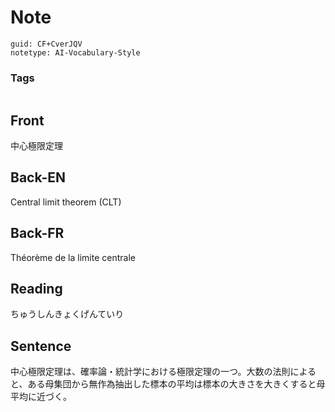 # Note
```
guid: CF+CverJQV
notetype: AI-Vocabulary-Style
```

### Tags
```
```

## Front
中心極限定理

## Back-EN
Central limit theorem (CLT)

## Back-FR
Théorème de la limite centrale

## Reading
ちゅうしんきょくげんていり

## Sentence
中心極限定理は、確率論・統計学における極限定理の一つ。大数の法則によると、ある母集団から無作為抽出した標本の平均は標本の大きさを大きくすると母平均に近づく。
